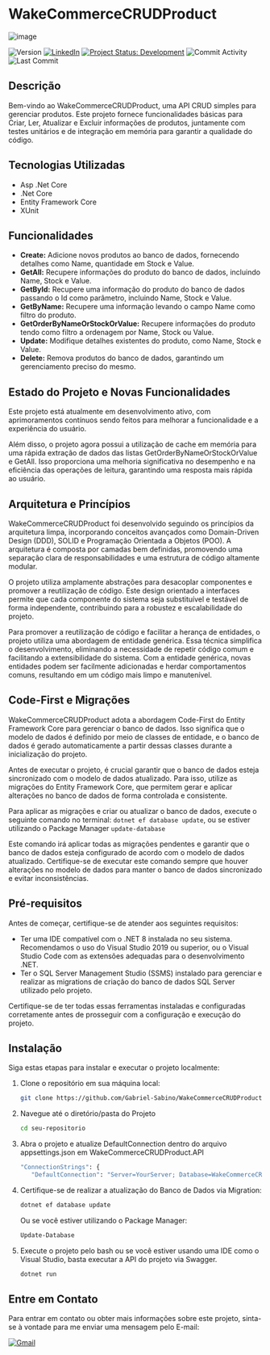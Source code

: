 # WakeCommerceCRUDProduct
![image](https://github.com/Gabriel-Sabino/WakeCommerceCRUDProduct/assets/71478369/a04b19fc-7720-45bd-937c-3c8ec00c0de0)

![Version](https://img.shields.io/badge/Version%201.1-8A2BE2)
[![LinkedIn](https://img.shields.io/badge/Linkedin-blue)](https://www.linkedin.com/in/gabriel-sabino1/)
[![Project Status: Development](https://img.shields.io/badge/Project%20Status-Development-orange)](https://github.com/Gabriel-Sabino/WakeCommerceCRUDProduct)
![Commit Activity](https://img.shields.io/github/commit-activity/t/Gabriel-Sabino/WakeCommerceCRUDProduct?color=darkgreen)
![Last Commit](https://img.shields.io/github/last-commit/Gabriel-Sabino/WakeCommerceCRUDProduct?color=yellow)

## Descrição

Bem-vindo ao WakeCommerceCRUDProduct, uma API CRUD simples para gerenciar produtos. Este projeto fornece funcionalidades básicas para Criar, Ler, Atualizar e Excluir informações de produtos, juntamente com testes unitários e de integração em memória para garantir a qualidade do código.


## Tecnologias Utilizadas

- Asp .Net Core
- .Net Core
- Entity Framework Core
- XUnit

## Funcionalidades

- **Create:** Adicione novos produtos ao banco de dados, fornecendo detalhes como Name, quantidade em Stock e Value.
- **GetAll:** Recupere informações do produto do banco de dados, incluindo Name, Stock e Value.
- **GetById:** Recupere uma informação do produto do banco de dados passando o Id como parâmetro, incluindo Name, Stock e Value.
- **GetByName:** Recupere uma informação levando o campo Name como filtro do produto.
- **GetOrderByNameOrStockOrValue:** Recupere informações do produto tendo como filtro a ordenagem por Name, Stock ou Value.
- **Update:** Modifique detalhes existentes do produto, como Name, Stock e Value.
- **Delete:** Remova produtos do banco de dados, garantindo um gerenciamento preciso do mesmo.

## Estado do Projeto e Novas Funcionalidades

Este projeto está atualmente em desenvolvimento ativo, com aprimoramentos contínuos sendo feitos para melhorar a funcionalidade e a experiência do usuário.

Além disso, o projeto agora possui a utilização de cache em memória para uma rápida extração de dados das listas GetOrderByNameOrStockOrValue e GetAll. Isso proporciona uma melhoria significativa no desempenho e na eficiência das operações de leitura, garantindo uma resposta mais rápida ao usuário.

## Arquitetura e Princípios

WakeCommerceCRUDProduct foi desenvolvido seguindo os princípios da arquitetura limpa, incorporando conceitos avançados como Domain-Driven Design (DDD), SOLID e Programação Orientada a Objetos (POO). A arquitetura é composta por camadas bem definidas, promovendo uma separação clara de responsabilidades e uma estrutura de código altamente modular.

O projeto utiliza amplamente abstrações para desacoplar componentes e promover a reutilização de código. Este design orientado a interfaces permite que cada componente do sistema seja substituível e testável de forma independente, contribuindo para a robustez e escalabilidade do projeto.

Para promover a reutilização de código e facilitar a herança de entidades, o projeto utiliza uma abordagem de entidade genérica. Essa técnica simplifica o desenvolvimento, eliminando a necessidade de repetir código comum e facilitando a extensibilidade do sistema. Com a entidade genérica, novas entidades podem ser facilmente adicionadas e herdar comportamentos comuns, resultando em um código mais limpo e manutenível.

## Code-First e Migrações

WakeCommerceCRUDProduct adota a abordagem Code-First do Entity Framework Core para gerenciar o banco de dados. Isso significa que o modelo de dados é definido por meio de classes de entidade, e o banco de dados é gerado automaticamente a partir dessas classes durante a inicialização do projeto.

Antes de executar o projeto, é crucial garantir que o banco de dados esteja sincronizado com o modelo de dados atualizado. Para isso, utilize as migrações do Entity Framework Core, que permitem gerar e aplicar alterações no banco de dados de forma controlada e consistente.

Para aplicar as migrações e criar ou atualizar o banco de dados, execute o seguinte comando no terminal: `dotnet ef database update`, ou se estiver utilizando o Package Manager `update-database`

Este comando irá aplicar todas as migrações pendentes e garantir que o banco de dados esteja configurado de acordo com o modelo de dados atualizado. Certifique-se de executar este comando sempre que houver alterações no modelo de dados para manter o banco de dados sincronizado e evitar inconsistências.

## Pré-requisitos

Antes de começar, certifique-se de atender aos seguintes requisitos:

- Ter uma IDE compatível com o .NET 8 instalada no seu sistema. Recomendamos o uso do Visual Studio 2019 ou superior, ou o Visual Studio Code com as extensões adequadas para o desenvolvimento .NET.
- Ter o SQL Server Management Studio (SSMS) instalado para gerenciar e realizar as migrations de criação do banco de dados SQL Server utilizado pelo projeto.

Certifique-se de ter todas essas ferramentas instaladas e configuradas corretamente antes de prosseguir com a configuração e execução do projeto.


## Instalação

Siga estas etapas para instalar e executar o projeto localmente:

1. Clone o repositório em sua máquina local:
   ```bash
   git clone https://github.com/Gabriel-Sabino/WakeCommerceCRUDProduct.git
   ```
   
2. Navegue até o diretório/pasta do Projeto 
   ```bash
   cd seu-repositorio

3. Abra o projeto e atualize DefaultConnection dentro do arquivo appsettings.json em WakeCommerceCRUDProduct.API
   ```bash
   "ConnectionStrings": {
      "DefaultConnection": "Server=YourServer; Database=WakeCommerceCRUDProductDB; Integrated Security=True; trustServerCertificate=true;"},
   
   ```
4. Certifique-se de realizar a atualização do Banco de Dados via Migration:
   ```bash
   dotnet ef database update
   ```
   Ou se você estiver utilizando o Package Manager:
   ```bash
   Update-Database
   ```
5. Execute o projeto pelo bash ou se você estiver usando uma IDE como o Visual Studio, basta executar a API do projeto via Swagger.
   ```bash
   dotnet run

## Entre em Contato

Para entrar em contato ou obter mais informações sobre este projeto, sinta-se à vontade para me enviar uma mensagem pelo E-mail:

[![Gmail](https://img.shields.io/badge/Gmail-Message-blue)](mailto:gabrielsabino1505@gmail.com)
